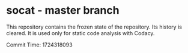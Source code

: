 # socat - master branch

This repository contains the frozen state of the repository.
Its history is cleared. It is used only for static code
analysis with Codacy.

Commit Time: 1724318093